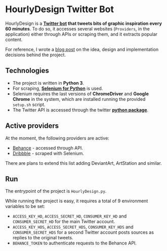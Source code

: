 # HourlyDesign Twitter Bot

HourlyDesign is a **[Twitter bot]() that tweets bits of graphic inspiration every 60 minutes**. To do so, it accesses several websites (`Providers`, in the application) either through APIs or scraping them, and it extracts popular content.

For reference, I wrote a [blog post](http://blog.alexboboc.com/twitter-bot-selenium-scraping-design/) on the idea, design and implementation decisions behind the project.

## Technologies

- The project is written in **Python 3**.
- For scraping, [**Selenium for Python**](http://selenium-python.readthedocs.io/)  is used.
- Selenium requires the last versions of **ChromeDriver** and **Google Chrome** in the system, which are installed running the provided `setup.sh` script.
- The Twitter API is accessed through the twitter [**python package**](https://pypi.org/project/twitter/).

## Active providers

At the moment, the following providers are active:

- [Behance](https://behance.com) - accessed through API.
- [Dribbble](https://dribbble.com) - scraped with Selenium.

There are plans to extend this list adding DeviantArt, ArtStation and similar.

## Run

The entrypoint of the project is `HourlyDesign.py`.

While running the project is easy, it requires a total of 9 environment variables to be set:

- `ACCESS_KEY_HD`, `ACCESS_SECRET_HD`, `CONSUMER_KEY_HD` and `CONSUMER_SECRET_HD` for the main Twitter account.
- `ACCESS_KEY_HDS`, `ACCESS_SECRET_HDS`, `CONSUMER_KEY_HDS` and `CONSUMER_SECRET_HDS` for a second Twitter account posts sources as replies to the original tweets.
- `BEHANCE_TOKEN` to authenticate requests to the Behance API.